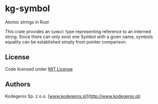 # kg-symbol
Atomic strings in Rust

This crate provides an `Symbol` type representing reference to an interned string. 
Since there can only exist one Symbol with a given name, symbols equality can be established simply from pointer comparison.

## License
Code licensed under [MIT License](https://github.com/Kodegenix/kg-symbol/blob/master/LICENSE)

## Authors
Kodegenix Sp. z o.o. [www.kodegenix.pl](http://www.kodegenix.pl)

